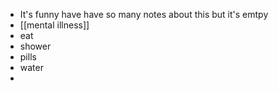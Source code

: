 - It's funny have have so many notes about this but it's emtpy
- [[mental illness]]
- eat
- shower
- pills
- water
-